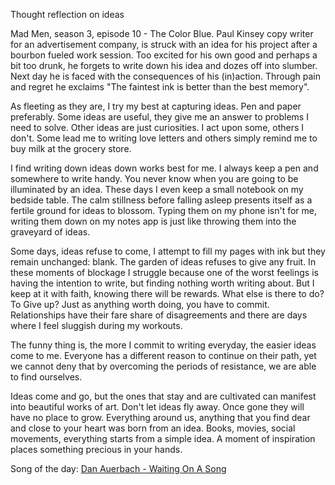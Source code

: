 Thought reflection on ideas

Mad Men, season 3, episode 10 - The Color Blue. Paul Kinsey copy writer for an advertisement company, is struck with an idea for his project after a bourbon fueled work session. Too excited for his own good and perhaps a bit too drunk, he forgets to write down his idea and dozes off into slumber. Next day he is faced with the consequences of his (in)action. Through pain and regret he exclaims "The faintest ink is better than the best memory".

As fleeting as they are, I try my best at capturing ideas. Pen and paper preferably. Some ideas are useful, they give me an answer to problems I need to solve. Other ideas are just curiosities. I act upon some, others I don't. Some lead me to writing love letters and others simply remind me to buy milk at the grocery store. 

I find writing down ideas down works best for me. I always keep a pen and somewhere to write handy. You never know when you are going to be  illuminated by an idea. These days I even keep a small notebook on my bedside table. The calm stillness before falling asleep presents itself as a fertile ground for ideas to blossom. Typing them on my phone isn't for me, writing them down on my notes app is just like throwing them into the graveyard of ideas. 

Some days, ideas refuse to come, I attempt to fill my pages with ink but they remain unchanged: blank. The garden of ideas refuses to give any fruit. In these moments of blockage I struggle because one of the worst feelings is having the intention to write, but finding nothing worth writing about. But I keep at it with faith, knowing there will be rewards. What else is there to do? To Give up? Just as anything worth doing, you have to commit. Relationships have their fare share of disagreements and there are days where I feel sluggish during my workouts. 

The funny thing is, the more I commit to writing everyday, the easier ideas come to me. Everyone has a different reason to continue on their path, yet we cannot deny that by overcoming the periods of resistance, we are able to find ourselves.
 
Ideas come and go, but the ones that stay and are cultivated can manifest into beautiful works of art. Don't let ideas fly away. Once gone they will have no place to grow. Everything around us, anything that you find dear and close to your heart was born from an idea. Books, movies, social movements, everything starts from a simple idea. A moment of inspiration places something precious in your hands. 


Song of the day: [Dan Auerbach - Waiting On A Song](https://www.youtube.com/watch?v=pDoufWQns1c&list=RDpDoufWQns1c&start_radio=1)




